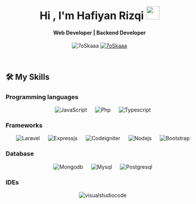 <h1 align="center">Hi , I'm Hafiyan Rizqi <img src="https://media.giphy.com/media/hvRJCLFzcasrR4ia7z/giphy.gif" width="35"></h1>
<h4 align="center">Web Developer | Backend Developer</h4>

<p align="center"> 
	<img src="https://komarev.com/ghpvc/?username=7oSkaaa&label=Profile%20views&color=0e75b6&style=plastic" alt="7oSkaaa" /> 
	<a href = "https://commits.top/egypt.html" target="_blank">
		<img src="https://enfsgag3ayy6w9q.m.pipedream.net/&style=plastic" alt="7oSkaaa" target="_blank"/> 
	</a>
</p>

<br>

## 🛠️ My Skills

### Programming languages

<p align="center"> 
  &emsp;
     <img alt="JavaScript" src="https://img.shields.io/badge/JavaScript-F7DF1E?style=for-the-badge&logo=javascript&logoColor=black">
  &emsp;
    <img alt="Php" src="https://img.shields.io/badge/PHP-777BB4?style=for-the-badge&logo=php&logoColor=white">
  &emsp;
    <img alt="Typescript" src="https://img.shields.io/badge/TypeScript-007ACC?style=for-the-badge&logo=typescript&logoColor=white">
</p>

### Frameworks

<p align="center"> 
  &emsp;
     <img alt="Laravel" src="https://img.shields.io/badge/Laravel-FF2D20?style=for-the-badge&logo=laravel&logoColor=white">
  &emsp;
    <img alt="Expressjs" src="https://img.shields.io/badge/Express.js-404D59?style=for-the-badge">
  &emsp;
    <img alt="Codeigniter" src="https://img.shields.io/badge/CodeIgniter-%23EF4223.svg?style=for-the-badge&logo=codeIgniter&logoColor=white">
  &emsp;
    <img alt="Nodejs" src="https://img.shields.io/badge/Node.js-43853D?style=for-the-badge&logo=node.js&logoColor=white">
  &emsp;
    <img alt="Bootstrap" src="https://img.shields.io/badge/Bootstrap-563D7C?style=for-the-badge&logo=bootstrap&logoColor=white">
</p>

### Database

<p align="center"> 
  &emsp;
     <img alt="Mongodb" src="https://img.shields.io/badge/MongoDB-4EA94B?style=for-the-badge&logo=mongodb&logoColor=white">
  &emsp;
    <img alt="Mysql" src="https://img.shields.io/badge/MySQL-00000F?style=for-the-badge&logo=mysql&logoColor=white">
  &emsp;
    <img alt="Postgresql" src="https://img.shields.io/badge/PostgreSQL-316192?style=for-the-badge&logo=postgresql&logoColor=white">
</p>

### IDEs

<p align="center"> 
  &emsp;
     <img alt="visualstudiocode" src="https://img.shields.io/badge/Visual_Studio_Code-0078D4?style=for-the-badge&logo=visual%20studio%20code&logoColor=white">
</p>
